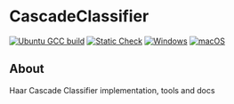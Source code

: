 # CascadeClassifier

[![Ubuntu GCC build](https://github.com/vladiant/CascadeClassifier/actions/workflows/ubuntu.yml/badge.svg)](https://github.com/vladiant/CascadeClassifier/actions/workflows/ubuntu.yml)
[![Static Check](https://github.com/vladiant/CascadeClassifier/actions/workflows/static_check.yml/badge.svg)](https://github.com/vladiant/CascadeClassifier/actions/workflows/static_check.yml)
[![Windows](https://github.com/vladiant/CascadeClassifier/actions/workflows/windows.yml/badge.svg)](https://github.com/vladiant/CascadeClassifier/actions/workflows/windows.yml)
[![macOS](https://github.com/vladiant/CascadeClassifier/actions/workflows/macos.yml/badge.svg)](https://github.com/vladiant/CascadeClassifier/actions/workflows/macos.yml)
## About

Haar Cascade Classifier implementation, tools and docs
